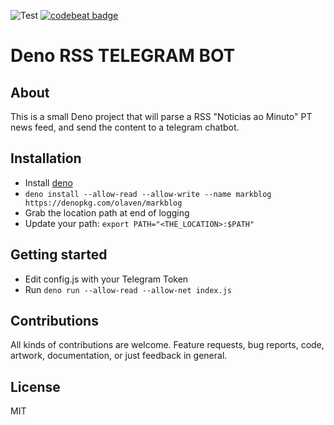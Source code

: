 ![Test](https://github.com/olaven/markblog/workflows/Test/badge.svg) [![codebeat badge](https://codebeat.co/badges/b9a1453a-7b64-4392-bde6-947ce7d96c79)](https://codebeat.co/projects/github-com-olaven-markblog-master)
# Deno RSS TELEGRAM BOT

## About
This is a small Deno project that will parse a RSS "Noticias ao Minuto" PT news feed, and send the content to a telegram chatbot.

## Installation 
* Install [deno](https://deno.land)
* `deno install --allow-read --allow-write --name markblog https://denopkg.com/olaven/markblog`
* Grab the location path at end of logging 
* Update your path: `export PATH="<THE_LOCATION>:$PATH"`

## Getting started
* Edit config.js with your Telegram Token
* Run `deno run --allow-read --allow-net index.js`

## Contributions
All kinds of contributions are welcome. 
Feature requests, bug reports, code, artwork, documentation, or just feedback in general.

## License
MIT